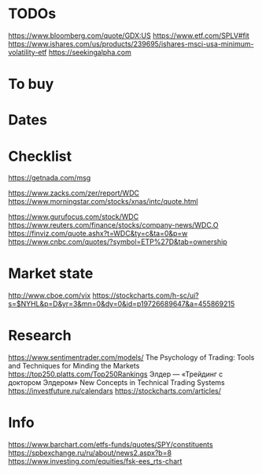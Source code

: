 # TODOs

https://www.bloomberg.com/quote/GDX:US
https://www.etf.com/SPLV#fit
https://www.ishares.com/us/products/239695/ishares-msci-usa-minimum-volatility-etf
https://seekingalpha.com

# To buy

# Dates



# Checklist

https://getnada.com/msg

https://www.zacks.com/zer/report/WDC
https://www.morningstar.com/stocks/xnas/intc/quote.html

https://www.gurufocus.com/stock/WDC
https://www.reuters.com/finance/stocks/company-news/WDC.O
https://finviz.com/quote.ashx?t=WDC&ty=c&ta=0&p=w
https://www.cnbc.com/quotes/?symbol=ETP%27D&tab=ownership

# Market state
http://www.cboe.com/vix
https://stockcharts.com/h-sc/ui?s=$NYHL&p=D&yr=3&mn=0&dy=0&id=p19726689647&a=455869215

# Research

https://www.sentimentrader.com/models/
The Psychology of Trading: Tools and Techniques for Minding the Markets
https://top250.platts.com/Top250Rankings
Элдер — «Трейдинг с доктором Элдером»
New Concepts in Technical Trading Systems
https://investfuture.ru/calendars
https://stockcharts.com/articles/

# Info

https://www.barchart.com/etfs-funds/quotes/SPY/constituents
https://spbexchange.ru/ru/about/news2.aspx?b=8
https://www.investing.com/equities/fsk-ees_rts-chart
